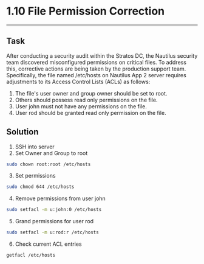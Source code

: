 # 1.10 File Permission Correction
---
## Task
After conducting a security audit within the Stratos DC, the Nautilus security team discovered misconfigured permissions on critical files. To address this, corrective actions are being taken by the production support team. Specifically, the file named /etc/hosts on Nautilus App 2 server requires adjustments to its Access Control Lists (ACLs) as follows:  

1. The file's user owner and group owner should be set to root.  
2. Others should possess read only permissions on the file.  
3. User john must not have any permissions on the file.  
4. User rod should be granted read only permission on the file.  
## Solution
1. SSH into server
2. Set Owner and Group to root
```bash
sudo chown root:root /etc/hosts
```
3. Set permissions
```bash
sudo chmod 644 /etc/hosts
```
4. Remove permissions from user john
```bash
sudo setfacl -m u:john:0 /etc/hosts
```
5. Grand permissions for user rod
```bash
sudo setfacl -m u:rod:r /etc/hosts
```
6. Check current ACL entries
```bash
getfacl /etc/hosts
```

